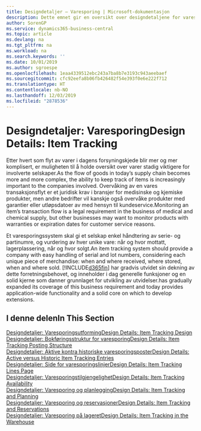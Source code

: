 ```yaml
---
title: Designdetaljer – Varesporing | Microsoft-dokumentasjon
description: Dette emnet gir en oversikt over designdetaljene for varesporing.
author: SorenGP
ms.service: dynamics365-business-central
ms.topic: article
ms.devlang: na
ms.tgt_pltfrm: na
ms.workload: na
ms.search.keywords: ''
ms.date: 10/01/2019
ms.author: sgroespe
ms.openlocfilehash: 1eaa4339512ebc243a7ba8b7e3193c943aeebaef
ms.sourcegitcommit: cfc92eefa8b06fb426482f54e393f0e6e222f712
ms.translationtype: HT
ms.contentlocale: nb-NO
ms.lasthandoff: 12/03/2019
ms.locfileid: "2878536"
---
```

# <a name="design-details-item-tracking"></a><span data-ttu-id="a3e16-103">Designdetaljer: Varesporing</span><span class="sxs-lookup"><span data-stu-id="a3e16-103">Design Details: Item Tracking</span></span>
<span data-ttu-id="a3e16-104">Etter hvert som flyt av varer i dagens forsyningskjede blir mer og mer komplisert, er muligheten til å holde oversikt over varer stadig viktigere for involverte selskaper.</span><span class="sxs-lookup"><span data-stu-id="a3e16-104">As the flow of goods in today’s supply chain becomes more and more complex, the ability to keep track of items is increasingly important to the companies involved.</span></span> <span data-ttu-id="a3e16-105">Overvåking av en vares transaksjonsflyt er et juridisk krav i bransjer for medisinske og kjemiske produkter, men andre bedrifter vil kanskje også overvåke produkter med garantier eller utløpsdatoer av med hensyn til kundeservice.</span><span class="sxs-lookup"><span data-stu-id="a3e16-105">Monitoring an item’s transaction flow is a legal requirement in the business of medical and chemical supply, but other businesses may want to monitor products with warranties or expiration dates for customer service reasons.</span></span>  

<span data-ttu-id="a3e16-106">Et varesporingssystem skal gi et selskap enkel håndtering av serie- og partinumre, og vurdering av hver unike vare: når og hvor mottatt, lagerplassering, når og hvor solgt.</span><span class="sxs-lookup"><span data-stu-id="a3e16-106">An item tracking system should provide a company with easy handling of serial and lot numbers, considering each unique piece of merchandise: when and where received, where stored, when and where sold.</span></span> [!INCLUDE[d365fin](includes/d365fin_md.md)] <span data-ttu-id="a3e16-107">har gradvis utvidet sin dekning av dette forretningsbehovet, og inneholder i dag generelle funksjoner og en solid kjerne som danner grunnlaget for utvikling av utvidelser.</span><span class="sxs-lookup"><span data-stu-id="a3e16-107">has gradually expanded its coverage of this business requirement and today provides application-wide functionality and a solid core on which to develop extensions.</span></span>  

## <a name="in-this-section"></a><span data-ttu-id="a3e16-108">I denne delen</span><span class="sxs-lookup"><span data-stu-id="a3e16-108">In This Section</span></span>  
[<span data-ttu-id="a3e16-109">Designdetaljer: Varesporingsutforming</span><span class="sxs-lookup"><span data-stu-id="a3e16-109">Design Details: Item Tracking Design</span></span>](design-details-item-tracking-design.md)  
[<span data-ttu-id="a3e16-110">Designdetaljer: Bokføringsstruktur for varesporing</span><span class="sxs-lookup"><span data-stu-id="a3e16-110">Design Details: Item Tracking Posting Structure</span></span>](design-details-item-tracking-posting-structure.md)  
[<span data-ttu-id="a3e16-111">Designdetaljer: Aktive kontra historiske varesporingsposter</span><span class="sxs-lookup"><span data-stu-id="a3e16-111">Design Details: Active versus Historic Item Tracking Entries</span></span>](design-details-active-versus-historic-item-tracking-entries.md)  
[<span data-ttu-id="a3e16-112">Designdetaljer: Side for varesporingslinjer</span><span class="sxs-lookup"><span data-stu-id="a3e16-112">Design Details: Item Tracking Lines Page</span></span>](design-details-item-tracking-lines-window.md)  
[<span data-ttu-id="a3e16-113">Designdetaljer: Varesporingstilgjengelighet</span><span class="sxs-lookup"><span data-stu-id="a3e16-113">Design Details: Item Tracking Availability</span></span>](design-details-item-tracking-availability.md)  
[<span data-ttu-id="a3e16-114">Designdetaljer: Varesporing og planlegging</span><span class="sxs-lookup"><span data-stu-id="a3e16-114">Design Details: Item Tracking and Planning</span></span>](design-details-item-tracking-and-planning.md)  
[<span data-ttu-id="a3e16-115">Designdetaljer: Varesporing og reservasjoner</span><span class="sxs-lookup"><span data-stu-id="a3e16-115">Design Details: Item Tracking and Reservations</span></span>](design-details-item-tracking-and-reservations.md)  
[<span data-ttu-id="a3e16-116">Designdetaljer: Varesporing på lageret</span><span class="sxs-lookup"><span data-stu-id="a3e16-116">Design Details: Item Tracking in the Warehouse</span></span>](design-details-item-tracking-in-the-warehouse.md)
